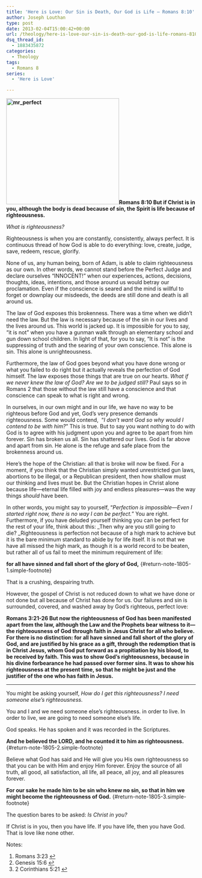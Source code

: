 ```yaml
---
title: 'Here is Love: Our Sin is Death, Our God is Life – Romans 8:10'
author: Joseph Louthan
type: post
date: 2013-02-04T15:00:42+00:00
url: /theology/here-is-love-our-sin-is-death-our-god-is-life-romans-810/
dsq_thread_id:
  - 1883435872
categories:
  - Theology
tags:
  - Romans 8
series:
  - 'Here is Love'

---
```

**[<img class="alignright size-medium wp-image-1806" src="https://i1.wp.com/theologic.us/wp-content/uploads/2013/02/mr_perfect.jpg?resize=300%2C281" alt="mr_perfect" width="300" height="281" srcset="https://i1.wp.com/theologic.us/wp-content/uploads/2013/02/mr_perfect.jpg?resize=300%2C281 300w, https://i1.wp.com/theologic.us/wp-content/uploads/2013/02/mr_perfect.jpg?w=640 640w" sizes="(max-width: 300px) 100vw, 300px" data-recalc-dims="1" />][1]Romans 8:10 But if Christ is in you, although the body is dead because of sin, the Spirit is life because of righteousness.**

_What is righteousness?_

Righteousness is when you are constantly, consistently, always perfect. It is continuous thread of how God is able to do everything: love, create, judge, save, redeem, rescue, glorify.

None of us, any human being, born of Adam, is able to claim righteousness as our own. In other words, we cannot stand before the Perfect Judge and declare ourselves “INNOCENT!” when our experiences, actions, decisions, thoughts, ideas, intentions, and those around us would betray our proclamation. Even if the conscience is seared and the mind is willful to forget or downplay our misdeeds, the deeds are still done and death is all around us.

The law of God exposes this brokenness. There was a time when we didn’t need the law. But the law is necessary because of the sin in our lives and the lives around us. This world is jacked up. It is impossible for you to say, “it is not” when you have a gunman walk through an elementary school and gun down school children. In light of that, for you to say, “It is not” is the suppressing of truth and the searing of your own conscience. This alone is sin. This alone is unrighteousness.

Furthermore, the law of God goes beyond what you have done wrong or what you failed to do right but it actually reveals the perfection of God himself. The law exposes those things that are true on our hearts. _What if we never knew the law of God? Are we to be judged still?_ Paul says so in Romans 2 that those without the law still have a conscience and that conscience can speak to what is right and wrong.

In ourselves, in our own might and in our life, we have no way to be righteous before God and yet, God&#8217;s very presence demands righteousness. Some would contend,  &#8220;_I don’t want God so why would I contend to be with him?_&#8221; This is true. But to say you want nothing to do with God is to agree with his judgment upon you and agree to be apart from him forever. Sin has broken us all. Sin has shattered our lives. God is far above and apart from sin. He alone is the refuge and safe place from the brokenness around us.

Here’s the hope of the Christian: all that is broke will now be fixed. For a moment, if you think that the Christian simply wanted unrestricted gun laws, abortions to be illegal, or a Republican president, then how shallow must our thinking and lives must be. But the Christian hopes in Christ alone because life—eternal life filled with joy and endless pleasures—was the way things _should_ have been.

In other words, you might say to yourself, “_Perfection is impossible—Even I started right now, there is no way I can be perfect._” You are right. Furthermore, if you have deluded yourself thinking you can be perfect for the rest of your life, think about this: _Then why are you still going to die? _Righteousness is perfection not because of a high mark to achieve but it is the bare minimum standard to abide by for life itself. It is not that we have all missed the high mark, as though it is a world record to be beaten, but rather all of us fail to meet the minimum requirement of life:

**for all have sinned and fall short of the glory of God,** [][2]{#return-note-1805-1.simple-footnote}

That is a crushing, despairing truth.

However, the gospel of Christ is not reduced down to what we have done or not done but all because of Christ has done for us. Our failures and sin is surrounded, covered, and washed away by God&#8217;s righteous, perfect love:

**Romans 3:21-26 But now the righteousness of God has been manifested apart from the law, although the Law and the Prophets bear witness to it—the righteousness of God through faith in Jesus Christ for all who believe. For there is no distinction: for all have sinned and fall short of the glory of God, and are justified by his grace as a gift, through the redemption that is in Christ Jesus, whom God put forward as a propitiation by his blood, to be received by faith. This was to show God&#8217;s righteousness, because in his divine forbearance he had passed over former sins. It was to show his righteousness at the present time, so that he might be just and the justifier of the one who has faith in Jesus.**
  
****

You might be asking yourself, _How do I get this righteousness? I need someone else’s righteousness._

You and I and we need someone else’s righteousness. in order to live. In order to live, we are going to need someone else’s life.

God speaks. He has spoken and it was recorded in the Scriptures.

**And he believed the LORD, and he counted it to him as righteousness.** [][3]{#return-note-1805-2.simple-footnote}

Believe what God has said and He will give you His own righteousness so that you can be with Him and enjoy Him forever. Enjoy the source of all truth, all good, all satisfaction, all life, all peace, all joy, and all pleasures forever.

**For our sake he made him to be sin who knew no sin, so that in him we might become the righteousness of God.** [][4]{#return-note-1805-3.simple-footnote}

The question bares to be asked: _Is Christ in you?_

If Christ is in you, then you have life. If you have life, then you have God. That is love like none other.

<div class="simple-footnotes">
  <p class="notes">
    Notes:
  </p>
  
  <ol>
    <li id="note-1805-1">
      Romans 3:23 <a href="#return-note-1805-1">&#8617;</a>
    </li>
    <li id="note-1805-2">
      Genesis 15:6 <a href="#return-note-1805-2">&#8617;</a>
    </li>
    <li id="note-1805-3">
      2 Corinthians 5:21 <a href="#return-note-1805-3">&#8617;</a>
    </li>
  </ol>
</div>

 [1]: https://i1.wp.com/theologic.us/wp-content/uploads/2013/02/mr_perfect.jpg
 [2]: #note-1805-1 "Romans 3:23"
 [3]: #note-1805-2 "Genesis 15:6"
 [4]: #note-1805-3 "2 Corinthians 5:21"